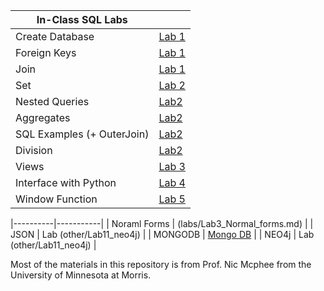 
| In-Class SQL Labs    |       |
|----------|------------------|
|  Create Database | [Lab 1](inclass/Lab1)|
|  Foreign Keys | [Lab 1](inclass/Lab1)|
| Join |[Lab 1](inclass/Lab1)|
| Set | [Lab 2](inclass/Lab2)|
|Nested Queries | [Lab2](inclass/Lab2)|
|Aggregates | [Lab2](inclass/Lab2)|
|SQL Examples (+ OuterJoin) | [Lab2](inclass/Lab2)|
|Division | [Lab2](inclass/Lab2)|
| Views | [ Lab 3](labs/Lab5_views.md) | 
| Interface with Python | [Lab 4](inclass/Lab3)|
| Window Function |[Lab 5](inclass/Lab4)|


|----------|-----------|
| Noraml Forms | (labs/Lab3_Normal_forms.md) |
| JSON    | Lab (other/Lab11_neo4j)  |
| MONGODB | [Mongo DB](labs/Lab10_mongoDB.md)  |
| NEO4j   | Lab (other/Lab11_neo4j)   |





Most of the materials in this repository is from Prof. Nic Mcphee from the University of Minnesota at Morris.
